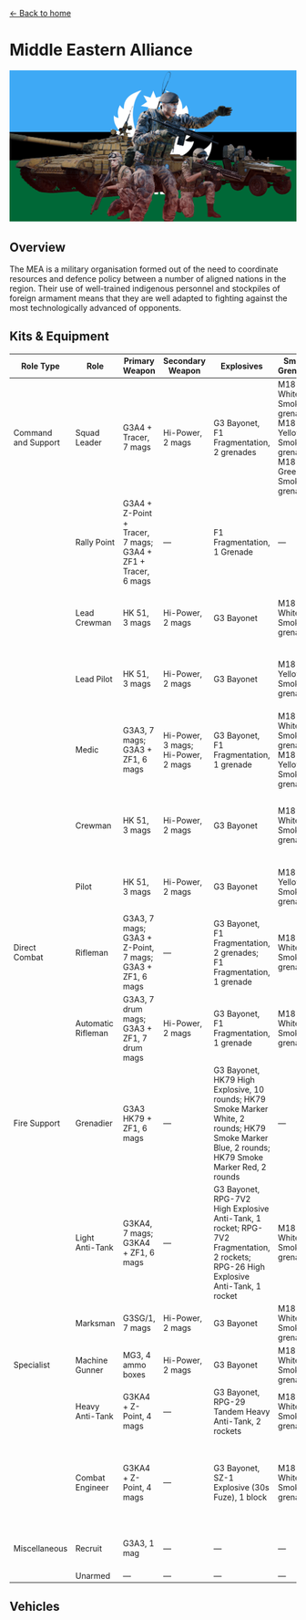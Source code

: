 [← Back to home](../README.md)

# Middle Eastern Alliance

![Middle Eastern Alliance](./middle-eastern-alliance.png)

## Overview
The MEA is a military organisation formed out of the need to coordinate resources and defence policy between a number of aligned nations in the region. Their use of well-trained indigenous personnel and stockpiles of foreign armament means that they are well adapted to fighting against the most technologically advanced of opponents.

## Kits & Equipment
| Role Type           | Role                  | Primary Weapon                                              | Secondary Weapon                      | Explosives                                                        | Smoke Grenades                                            | Medical Supplies                | Addtl. Equipment                                             |
|---------------------|-----------------------|-------------------------------------------------------------|---------------------------------------|------------------------------------------------------------------|-----------------------------------------------------------|---------------------------------|-------------------------------------------------------------|
| Command and Support | Squad Leader          | G3A4 + Tracer, 7 mags                                        | Hi-Power, 2 mags                      | G3 Bayonet, F1 Fragmentation, 2 grenades                        | M18 White Smoke, 2 grenades; M18 Yellow Smoke, 1 grenade; M18 Green Smoke, 1 grenade | Field Dressing, 2 packages      | Soviet Field Binoculars                                      |
|                     | Rally Point           | G3A4 + Z-Point + Tracer, 7 mags; G3A4 + ZF1 + Tracer, 6 mags | —                                     | F1 Fragmentation, 1 Grenade                                      | —                                                         | —                               | —                                                           |
|                     | Lead Crewman          | HK 51, 3 mags                                                | Hi-Power, 2 mags                      | G3 Bayonet                                                      | M18 White Smoke, 2 grenades                                 | Field Dressing, 2 packages      | Soviet Field Binoculars, Vehicle Repair Tools, Rally Point  |
|                     | Lead Pilot            | HK 51, 3 mags                                                | Hi-Power, 2 mags                      | G3 Bayonet                                                      | M18 Yellow Smoke, 2 grenades                                | Field Dressing, 2 packages      | Soviet Field Binoculars, Vehicle Repair Tools, Rally Point  |
|                     | Medic                 | G3A3, 7 mags; G3A3 + ZF1, 6 mags                             | Hi-Power, 3 mags; Hi-Power, 2 mags    | G3 Bayonet, F1 Fragmentation, 1 grenade                          | M18 White Smoke, 2 grenades; M18 Yellow Smoke, 2 grenades  | Field Dressing, 9 packages      | Medical Kit, Entrenching Tool, Soviet Field Binoculars       |
|                     | Crewman               | HK 51, 3 mags                                                | Hi-Power, 2 mags                      | G3 Bayonet                                                      | M18 White Smoke, 2 grenades                                 | Field Dressing, 2 packages      | Entrenching Tool, Soviet Field Binoculars, Vehicle Repair Tools |
|                     | Pilot                 | HK 51, 3 mags                                                | Hi-Power, 2 mags                      | G3 Bayonet                                                      | M18 Yellow Smoke, 2 grenades                                | Field Dressing, 2 packages      | Soviet Field Binoculars, Vehicle Repair Tools                |
| Direct Combat       | Rifleman              | G3A3, 7 mags; G3A3 + Z-Point, 7 mags; G3A3 + ZF1, 6 mags     | —                                     | G3 Bayonet, F1 Fragmentation, 2 grenades; F1 Fragmentation, 1 grenade | M18 White Smoke, 2 grenades                                 | Field Dressing, 2 packages      | Entrenching Tool, Ammo Bag, Soviet Field Binoculars         |
|                     | Automatic Rifleman    | G3A3, 7 drum mags; G3A3 + ZF1, 7 drum mags                   | Hi-Power, 2 mags                      | G3 Bayonet, F1 Fragmentation, 1 grenade                          | M18 White Smoke, 2 grenades                                 | Field Dressing, 2 packages      | Entrenching Tool, Soviet Field Binoculars                   |
| Fire Support        | Grenadier             | G3A3 HK79 + ZF1, 6 mags                                      | —                                     | G3 Bayonet, HK79 High Explosive, 10 rounds; HK79 Smoke Marker White, 2 rounds; HK79 Smoke Marker Blue, 2 rounds; HK79 Smoke Marker Red, 2 rounds | —                                                         | Field Dressing, 2 packages      | Entrenching Tool                                             |
|                     | Light Anti-Tank       | G3KA4, 7 mags; G3KA4 + ZF1, 6 mags                           | —                                     | G3 Bayonet, RPG-7V2 High Explosive Anti-Tank, 1 rocket; RPG-7V2 Fragmentation, 2 rockets; RPG-26 High Explosive Anti-Tank, 1 rocket | M18 White Smoke, 2 grenades                                 | Field Dressing, 2 packages      | Entrenching Tool, Soviet Field Binoculars                   |
|                     | Marksman              | G3SG/1, 7 mags                                               | Hi-Power, 2 mags                      | G3 Bayonet                                                      | M18 White Smoke, 2 grenades                                 | Field Dressing, 2 packages      | Entrenching Tool, Soviet Field Binoculars                   |
| Specialist          | Machine Gunner        | MG3, 4 ammo boxes                                            | Hi-Power, 2 mags                      | G3 Bayonet                                                      | M18 White Smoke, 2 grenades                                 | Field Dressing, 2 packages      | Entrenching Tool                                             |
|                     | Heavy Anti-Tank       | G3KA4 + Z-Point, 4 mags                                      | —                                     | G3 Bayonet, RPG-29 Tandem Heavy Anti-Tank, 2 rockets              | M18 White Smoke, 2 grenades                                 | Field Dressing, 2 packages      | Entrenching Tool, Soviet Field Binoculars                   |
|                     | Combat Engineer       | G3KA4 + Z-Point, 4 mags                                      | —                                     | G3 Bayonet, SZ-1 Explosive (30s Fuze), 1 block                   | M18 White Smoke, 2 grenades                                 | Field Dressing, 2 packages      | Entrenching Tool, Vehicle Repair Tools, Sandbags, Razor Wire, Soviet Field Binoculars |
| Miscellaneous       | Recruit               | G3A3, 1 mag                                                  | —                                     | —                                                                | —                                                         | Field Dressing, 1 package       | Entrenching Tool                                             |
|                     | Unarmed               | —                                                           | —                                     | —                                                                | —                                                         | —                               | —                                                           |


## Vehicles